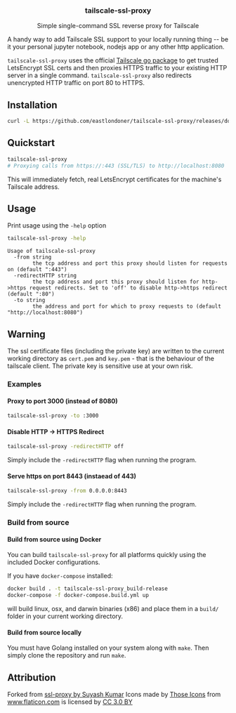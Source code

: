 <p align="center">
  <h3 align="center">tailscale-ssl-proxy</h3>
  <p align="center">Simple single-command SSL reverse proxy for Tailscale<p>
</p>

A handy way to add Tailscale SSL support to your locally running thing -- be it your personal jupyter notebook, nodejs app or any other http application. 

`tailscale-ssl-proxy` uses the official <a href="https://pkg.go.dev/tailscale.com">Tailscale go package</a> to get trusted LetsEncrypt SSL certs and then proxies HTTPS traffic to your existing HTTP server in a single command. `tailscale-ssl-proxy` also redirects unencrypted HTTP traffic on port 80 to HTTPS.

## Installation

```sh
curl -L https://github.com/eastlondoner/tailscale-ssl-proxy/releases/download/v0.0.3/install-tailscale-ssl-proxy.sh | sh -s
```

## Quickstart

```sh
tailscale-ssl-proxy
# Proxying calls from https://:443 (SSL/TLS) to http://localhost:8080
```
This will immediately fetch, real LetsEncrypt certificates for the machine's Tailscale address.

## Usage

Print usage using the `-help` option

```sh
tailscale-ssl-proxy -help
```

```
Usage of tailscale-ssl-proxy
  -from string
    	the tcp address and port this proxy should listen for requests on (default ":443")
  -redirectHTTP string
    	the tcp address and port this proxy should listen for http->https request redirects. Set to 'off' to disable http->https redirect (default ":80")
  -to string
    	the address and port for which to proxy requests to (default "http://localhost:8080")
```

## Warning

The ssl certificate files (including the private key) are written to the current working directory as `cert.pem` and `key.pem` - that is the behaviour of the tailscale client. The private key is sensitive use at your own risk.

### Examples

#### Proxy to port 3000 (instead of 8080)

```sh
tailscale-ssl-proxy -to :3000
```

#### Disable HTTP -> HTTPS Redirect

```sh
tailscale-ssl-proxy -redirectHTTP off
```
Simply include the `-redirectHTTP` flag when running the program.

#### Serve https on port 8443 (instaead of 443)

```sh
tailscale-ssl-proxy -from 0.0.0.0:8443
```
Simply include the `-redirectHTTP` flag when running the program.

### Build from source 
#### Build from source using Docker
You can build `tailscale-ssl-proxy` for all platforms quickly using the included Docker configurations.

If you have `docker-compose` installed:
```sh
docker build . -t tailscale-ssl-proxy_build-release
docker-compose -f docker-compose.build.yml up
```
will build linux, osx, and darwin binaries (x86) and place them in a `build/` folder in your current working directory.

#### Build from source locally
You must have Golang installed on your system along with `make`. Then simply clone the repository and run `make`. 

## Attribution
Forked from <a href="https://github.com/suyashkumar/ssl-proxy">ssl-proxy by Suyash Kumar</a>
Icons made by <a href="https://www.flaticon.com/authors/those-icons" title="Those Icons">Those Icons</a> from <a href="https://www.flaticon.com/" title="Flaticon">www.flaticon.com</a> is licensed by <a href="http://creativecommons.org/licenses/by/3.0/" title="Creative Commons BY 3.0" target="_blank">CC 3.0 BY</a>
